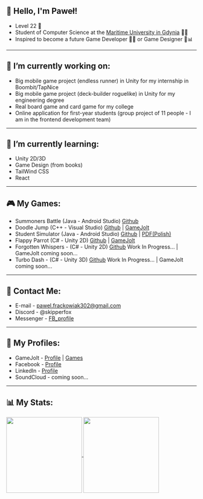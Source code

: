 ## 👋 Hello, I'm Paweł! 

- Level 22 👾
- Student of Computer Science at the [Maritime University in Gdynia](https://umg.edu.pl) 👨‍🎓
- Inspired to become a future Game Developer 👨‍💻 or Game Designer 📝📊

---

## 🔭 I’m currently working on:
  - Big mobile game project (endless runner) in Unity for my internship in Boombit/TapNice
  - Big mobile game project (deck-builder roguelike) in Unity for my engineering degree
  - Real board game and card game for my college
  - Online application for first-year students (group project of 11 people - I am in the frontend development team)

---

## 🌱 I’m currently learning:
  - Unity 2D/3D
  - Game Design (from books)
  - TailWind CSS
  - React

---

## 🎮 My Games:
  - Summoners Battle (Java - Android Studio) [Github](https://github.com/pfrackowiak01/Summoners_Battle_Game)
  - Doodle Jump (C++ - Visual Studio) [Github](https://github.com/pfrackowiak01/Doodle_Jump_Game) | [GameJolt](https://gamejolt.com/games/doodlejump/807497)
  - Student Simulator (Java - Android Studio) [Github](https://github.com/pfrackowiak01/Student_Simulator) | [PDF(Polish)](https://github.com/pfrackowiak01/Student_Simulator/blob/main/Opis_Aplikacji_Pawel_Frackowiak.pdf)
  - Flappy Parrot (C\# - Unity 2D) [Github](https://github.com/pfrackowiak01/Flappy_Parrot_Game) | [GameJolt](https://gamejolt.com/games/flappyparrot/817512)
  - Forgotten Whispers - (C\# - Unity 2D) [Github](https://github.com/pfrackowiak01/Forgotten_Whispers_Game) Work In Progress... | GameJolt coming soon...
  - Turbo Dash - (C\# - Unity 3D) [Github](https://github.com/pfrackowiak01/Turbo_Dash_Game) Work In Progress... | GameJolt coming soon...

---

## 🤝 Contact Me:
  - E-mail - pawel.frackowiak302@gmail.com
  - Discord - @skipperfox
  - Messenger - [FB_profile](https://www.facebook.com/profile.php?id=100005886931485)

---

## 🔗 My Profiles:
  - GameJolt - [Profile](https://gamejolt.com/@SkipperFox) | [Games](https://gamejolt.com/@SkipperFox/games)
  - Facebook - [Profile](https://www.facebook.com/profile.php?id=100005886931485)
  - LinkedIn - [Profile](https://www.linkedin.com/in/paweł-frąckowiak-1a8019277/)
  - SoundCloud - coming soon...

---

## 📊 My Stats:

<a href="https://github.com/anuraghazra/github-readme-stats">
  <img height=200 align="center" src="https://github-readme-stats.vercel.app/api?username=pfrackowiak01&show_icons=true&rank_icon=github&theme=transparent" />
</a>
<a href="https://github.com/anuraghazra/convoychat">
  <img height=200 align="center" src="https://github-readme-stats.vercel.app/api/top-langs?username=pfrackowiak01&layout=compact&langs_count=8&card_width=320&theme=transparent" />
</a>


